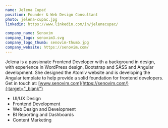 ```yaml
---
name: Jelena Cupać
position: Founder & Web Design Consultant
photo: jelena-cupac.jpg
linkedin: https://www.linkedin.com/in/jelenacupac/

company_name: Senovim
company_logo: senovim3.svg
company_logo_thumb: senovim-thumb.jpg
company_website: https://senovim.com/
---
```

Jelena is a passionate Frontend Developer with a background in design, with experience in WordPress design, Bootstrap and SASS and Angular development. She designed the Atomiv website and is developing the Angular template to help provide a solid foundation for frontend developers. Get in touch at: [www.senovim.com](https://senovim.com/){:target="_blank"}

*  UI/UX Design
*  Frontend Development
*  Web Design and Development
*  BI Reporting and Dashboards
*  Content Marketing



<!-- Get in touch with me at, Contact, visit us at -->